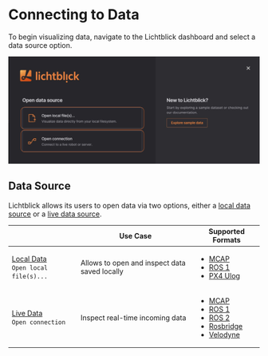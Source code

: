 # Connecting to Data

To begin visualizing data, navigate to the Lichtblick dashboard and select a data source option.

![image](images/lb-initial-popup.png)

## Data Source

Lichtblick allows its users to open data via two options, either a [local data source](./local-data.md) or a [live data source](./live-data.md).


|   | Use Case         | Supported Formats           |
|---|------------------|-----------------------------|
| [Local Data](./local-data.md) <br> `Open local file(s)...` | Allows to open and inspect data saved locally | <ul><li>[MCAP](./mcap.md)</li><li>[ROS 1](./ros1.md)</li><li>[PX4 Ulog](./px-4.md)</li></ul>        |
| [Live Data](./live-data.md) <br> `Open connection` | Inspect real-time incoming data  | <ul><li>[MCAP](./mcap.md)</li><li>[ROS 1](./ros1.md)</li><li>[ROS 2](./ros2.md)</li><li>[Rosbridge](./rosbridge.md)</li><li>[Velodyne](./velodyne.md)</li></ul> |

